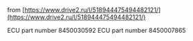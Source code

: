 from [https://www.drive2.ru/l/518944475494482121/](https://www.drive2.ru/l/518944475494482121/)


ECU part number 8450030592 
ECU part number 8450007865